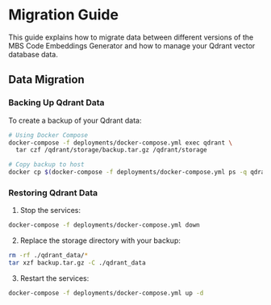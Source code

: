 # Migration Guide

This guide explains how to migrate data between different versions of the MBS Code Embeddings Generator and how to manage your Qdrant vector database data.

## Data Migration

### Backing Up Qdrant Data

To create a backup of your Qdrant data:

```bash
# Using Docker Compose
docker-compose -f deployments/docker-compose.yml exec qdrant \
  tar czf /qdrant/storage/backup.tar.gz /qdrant/storage

# Copy backup to host
docker cp $(docker-compose -f deployments/docker-compose.yml ps -q qdrant):/qdrant/storage/backup.tar.gz ./backup.tar.gz
```

### Restoring Qdrant Data

1. Stop the services:
```bash
docker-compose -f deployments/docker-compose.yml down
```

2. Replace the storage directory with your backup:
```bash
rm -rf ./qdrant_data/*
tar xzf backup.tar.gz -C ./qdrant_data
```

3. Restart the services:
```bash
docker-compose -f deployments/docker-compose.yml up -d
```
